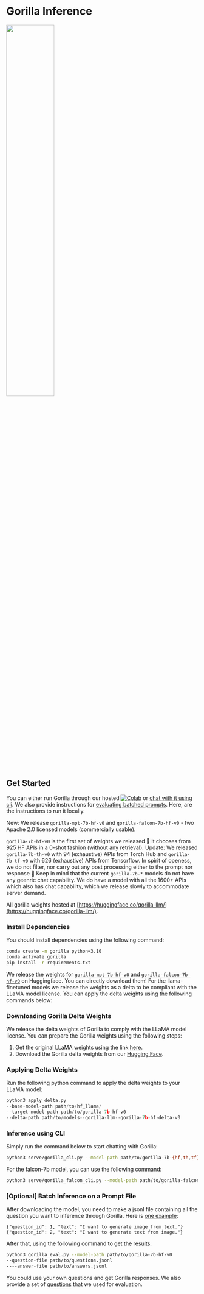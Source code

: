 # Gorilla Inference

<img src="https://github.com/ShishirPatil/gorilla/blob/gh-pages/assets/img/logo.png" width=50% height=50%>

## Get Started

You can either run Gorilla through our hosted [![Colab](https://colab.research.google.com/assets/colab-badge.svg)](https://colab.research.google.com/drive/1DEBPsccVLF_aUnmD0FwPeHFrtdC0QIUP?usp=sharing) or [chat with it using cli](#inference-using-cli). We also provide instructions for [evaluating batched prompts](#optional-batch-inference-on-a-prompt-file). Here, are the instructions to run it locally.

New: We release `gorilla-mpt-7b-hf-v0` and `gorilla-falcon-7b-hf-v0` - two Apache 2.0 licensed models (commercially usable). 

`gorilla-7b-hf-v0` is the first set of weights we released :tada: It chooses from 925 HF APIs in a 0-shot fashion (without any retrieval). Update: We released `gorilla-7b-th-v0` with 94 (exhaustive) APIs from Torch Hub and `gorilla-7b-tf-v0` with 626 (exhaustive) APIs from Tensorflow. In spirit of openess, we do not filter, nor carry out any post processing either to the prompt nor response :gift: Keep in mind that the current `gorilla-7b-*` models do not have any geenric chat capability.  We do have a model with all the 1600+ APIs which also has chat capability, which we release slowly to accommodate server demand. 

All gorilla weights hosted at [https://huggingface.co/gorilla-llm/](https://huggingface.co/gorilla-llm/). 

### Install Dependencies

You should install dependencies using the following command: 

```bash
conda create -n gorilla python=3.10
conda activate gorilla
pip install -r requirements.txt
```

We release the weights for [`gorilla-mpt-7b-hf-v0`](https://huggingface.co/gorilla-llm/gorilla-mpt-7b-hf-v0) and [`gorilla-falcon-7b-hf-v0`](https://huggingface.co/gorilla-llm/gorilla-falcon-7b-hf-v0) on Huggingface. You can directly download them! For the llama-finetuned models we release the weights as a delta to be compliant with the LLaMA model license. You can apply the delta weights using the following commands below: 

### Downloading Gorilla Delta Weights

We release the delta weights of Gorilla to comply with the LLaMA model license. You can prepare the Gorilla weights using the following steps: 

1. Get the original LLaMA weights using the link [here](https://huggingface.co/docs/transformers/main/model_doc/llama). 
2. Download the Gorilla delta weights from our [Hugging Face](https://huggingface.co/gorilla-llm/gorilla-7b-hf-delta-v0).

### Applying Delta Weights

Run the following python command to apply the delta weights to your LLaMA model: 

```python
python3 apply_delta.py 
--base-model-path path/to/hf_llama/ 
--target-model-path path/to/gorilla-7b-hf-v0 
--delta-path path/to/models--gorilla-llm--gorilla-7b-hf-delta-v0
```

### Inference using CLI

Simply run the command below to start chatting with Gorilla: 

```bash 
python3 serve/gorilla_cli.py --model-path path/to/gorilla-7b-{hf,th,tf}-v0
```

For the falcon-7b model, you can use the following command: 

```bash
python3 serve/gorilla_falcon_cli.py --model-path path/to/gorilla-falcon-7b-hf-v0
```

### [Optional] Batch Inference on a Prompt File

After downloading the model, you need to make a jsonl file containing all the question you want to inference through Gorilla. Here is [one example](https://github.com/ShishirPatil/gorilla/blob/main/inference/example_questions/example_questions.jsonl): 

```
{"question_id": 1, "text": "I want to generate image from text."}
{"question_id": 2, "text": "I want to generate text from image."}
```

After that, using the following command to get the results: 

```bash
python3 gorilla_eval.py --model-path path/to/gorilla-7b-hf-v0
--question-file path/to/questions.jsonl
----answer-file path/to/answers.jsonl
```

You could use your own questions and get Gorilla responses. We also provide a set of [questions](https://github.com/ShishirPatil/gorilla/tree/main/eval/eval-data/questions/huggingface) that we used for evaluation.
